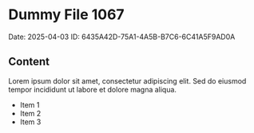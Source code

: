 # Dummy File 1067

Date: 2025-04-03
ID: 6435A42D-75A1-4A5B-B7C6-6C41A5F9AD0A

## Content

Lorem ipsum dolor sit amet, consectetur adipiscing elit.
Sed do eiusmod tempor incididunt ut labore et dolore magna aliqua.

* Item 1
* Item 2
* Item 3

